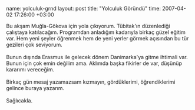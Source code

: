 name: yolculuk-grnd
layout: post
title: "Yolculuk Göründü"
time: 2007-04-02 17:26:00 +03:00

Bu akşam Muğla-Gökova için yola çıkıyorum. Tübitak'ın düzenlediği çalıştaya katılacağım. Programdan anladığım kadarıyla birkaç güzel eğitim var. Hem yeni şeyler öğrenmek hem de yeni yerler görmek açısından bu tür gezileri çok seviyorum. <br /><br />Bunun dışında Erasmus ile gelecek dönem Danimarka'ya gitme ihtimali var. Bunun için çok emin değilim ama. Aklımda başka fikirler de var, düşünüp kararımı vereceğim.<br /><br />Birkaç gün mesaj yazamazsam kızmayın, gördüklerimi, öğrendiklerimi gelince buraya yazarım.<br /><br />Sağlıcakla.
